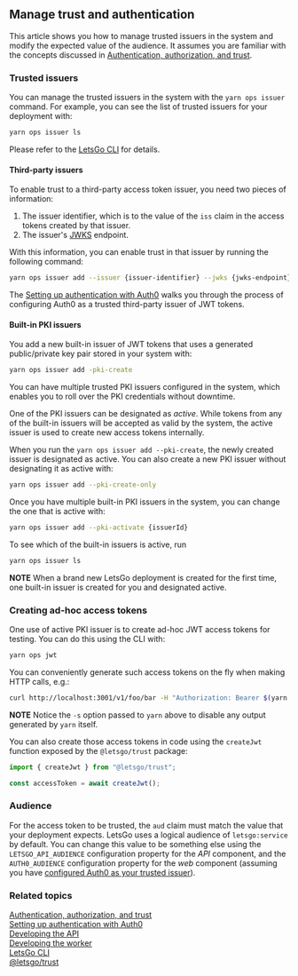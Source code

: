 ## Manage trust and authentication

This article shows you how to manage trusted issuers in the system and modify the expected value of the audience. It assumes you are familiar with the concepts discussed in [Authentication, authorization, and trust](../backgound/authentication-authorization-and-trust.md).

### Trusted issuers

You can manage the trusted issuers in the system with the `yarn ops issuer` command. For example, you can see the list of trusted issuers for your deployment with:

```bash
yarn ops issuer ls
```

Please refer to the [LetsGo CLI](../reference/letsgo-cli.md) for details.

#### Third-party issuers

To enable trust to a third-party access token issuer, you need two pieces of information:

1. The issuer identifier, which is to the value of the `iss` claim in the access tokens created by that issuer.
1. The issuer's [JWKS](https://datatracker.ietf.org/doc/html/rfc7517) endpoint.

With this information, you can enable trust in that issuer by running the following command:

```bash
yarn ops issuer add --issuer {issuer-identifier} --jwks {jwks-endpoint}
```

The [Setting up authentication with Auth0](../tutorials/setting-up-authentication-with-auth0.md) walks you through the process of configuring Auth0 as a trusted third-party issuer of JWT tokens.

#### Built-in PKI issuers

You add a new built-in issuer of JWT tokens that uses a generated public/private key pair stored in your system with:

```bash
yarn ops issuer add -pki-create
```

You can have multiple trusted PKI issuers configured in the system, which enables you to roll over the PKI credentials without downtime.

One of the PKI issuers can be designated as _active_. While tokens from any of the built-in issuers will be accepted as valid by the system, the active issuer is used to create new access tokens internally.

When you run the `yarn ops issuer add --pki-create`, the newly created issuer is designated as active. You can also create a new PKI issuer without designating it as active with:

```bash
yarn ops issuer add --pki-create-only
```

Once you have multiple built-in PKI issuers in the system, you can change the one that is active with:

```bash
yarn ops issuer add --pki-activate {issuerId}
```

To see which of the built-in issuers is active, run

```bash
yarn ops issuer ls
```

**NOTE** When a brand new LetsGo deployment is created for the first time, one built-in issuer is created for you and designated active.

### Creating ad-hoc access tokens

One use of active PKI issuer is to create ad-hoc JWT access tokens for testing. You can do this using the CLI with:

```bash
yarn ops jwt
```

You can conveniently generate such access tokens on the fly when making HTTP calls, e.g.:

```bash
curl http://localhost:3001/v1/foo/bar -H "Authorization: Bearer $(yarn -s ops jwt)"
```

**NOTE** Notice the `-s` option passed to `yarn` above to disable any output generated by `yarn` itself.

You can also create those access tokens in code using the `createJwt` function exposed by the `@letsgo/trust` package:

```typescript
import { createJwt } from "@letsgo/trust";

const accessToken = await createJwt();
```

### Audience

For the access token to be trusted, the `aud` claim must match the value that your deployment expects. LetsGo uses a logical audience of `letsgo:service` by default. You can change this value to be something else using the `LETSGO_API_AUDIENCE` configuration property for the _API_ component, and the `AUTH0_AUDIENCE` configuration property for the _web_ component (assuming you have [configured Auth0 as your trusted issuer](../tutorials/setting-up-authentication-with-auth0.md)).

### Related topics

[Authentication, authorization, and trust](../backgound/authentication-authorization-and-trust.md)  
[Setting up authentication with Auth0](../tutorials/setting-up-authentication-with-auth0.md)  
[Developing the API](./develop-the-api.md)  
[Developing the worker](./develop-the-worker.md)  
[LetsGo CLI](../reference/letsgo-cli.md)  
[@letsgo/trust](../reference/letsgo-trust/README.md)
